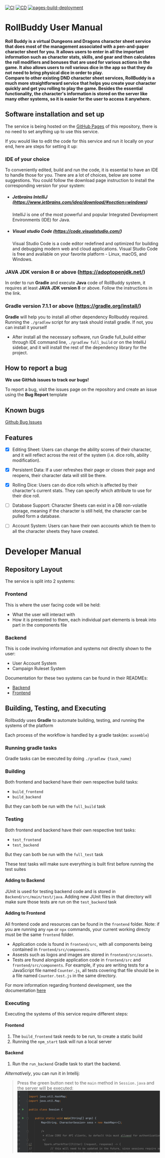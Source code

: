 [![CI](https://github.com/ngutn24/RollBuddy/actions/workflows/main.yml/badge.svg)](https://github.com/ngutn24/RollBuddy/actions/workflows/main.yml)
[![CD](https://github.com/ngutn24/RollBuddy/actions/workflows/cd.yml/badge.svg)](https://github.com/ngutn24/RollBuddy/actions/workflows/cd.yml)
[![pages-build-deployment](https://github.com/ngutn24/RollBuddy/actions/workflows/pages/pages-build-deployment/badge.svg)](https://github.com/ngutn24/RollBuddy/actions/workflows/pages/pages-build-deployment)

# RollBuddy User Manual

**Roll Buddy is a virtual Dungeons and Dragons character sheet service that does most of the management associated with a pen-and-paper character sheet for you. It allows users to enter in all the important information such as character stats, skills, and gear and then calculates the roll modifiers and bonuses that are used for various actions in the game. It also allows users to roll various dice in the app so that they do not need to bring physical dice in order to play.<br>
Compare to other existing DND character sheet services, RollBuddy is a much more straightforward service that helps you create your character quickly and get you rolling to play the game. Besides the essential functionality, the character's information is stored on the server like many other systems, so it is easier for the user to access it anywhere.**

## Software installation and set up

The service is being hosted on the [GitHub Pages](https://ngutn24.github.io/RollBuddy/)
of this repository, there is no need to set anything up to use this service.

If you would like to edit the code for this service and run it locally on your end, here are steps for setting it up:

### IDE of your choice

To conveniently edited, build and run the code, it is essential to have an IDE to handle those for you. There are a lot of choices, below are some suggestions. You could follow the download page instruction to install the corresponding version for your system:

- ##### Jetbrains IntelliJ (https://www.jetbrains.com/idea/download/#section=windows)

  IntelliJ is one of the most powerful and popular Integrated Development Environments (IDE) for Java.

- ##### Visual studio Code (https://code.visualstudio.com/)
  Visual Studio Code is a code editor redefined and optimized for building and debugging modern web and cloud applications. Visual Studio Code is free and available on your favorite platform - Linux, macOS, and Windows.

### JAVA JDK version 8 or above (https://adoptopenjdk.net/)

In order to run **Gradle** and execute **Java** code of RollBuddy system, it requires at least **JAVA JDK version 8** or above. Follow the instructions in the link.

### Gradle version 7.1.1 or above (https://gradle.org/install/)

**Gradle** will help you to install all other dependency Rollbuddy required. Running the `./gradlew` script for any task should install gradle. If not, you can install it yourself

- After install all the necessary software, run Gradle full_build either through IDE command line, `./gradlew full_build` or on the IntelliJ sidebar, and it will install the rest of the dependency library for the project.

## How to report a bug

**We use GitHub issues to track our bugs!**

To report a bug, visit the issues page on the repository and create an issue using the **Bug Report** template

## Known bugs

[Github Bug Issues](https://github.com/ngutn24/RollBuddy/issues?q=is%3Aopen+is%3Aissue+label%3Abug)

## Features

- [x] Editing Sheet: Users can change the ability scores of their character, and it will reflect across the rest of the system (i.e. dice rolls, ability modification).

- [x] Persistent Data: If a user refreshes their page or closes their page and reopens, their character data will still be there.

- [x] Rolling Dice: Users can do dice rolls which is affected by their character's current stats. They can specify which attribute to use for their dice roll.

- [ ] Database Support: Character Sheets can exist in a DB non-volatile storage, meaning if the character is still held, the character can be pulled form a database.

- [ ] Account System: Users can have their own accounts which tie them to all the character sheets they have created.

# Developer Manual

## Repository Layout

The service is split into 2 systems:

### Frontend

This is where the user facing code will be held:

- What the user will interact with
- How it is presented to them, each individual part elements is break into part in the components file

### Backend

This is code involving information and systems not directly shown to the user:

- User Account System
- Campaign Ruleset System

Documentation for these two systems can be found in their READMEs:

- [Backend](/Backend/README.md)
- [Frontend](/frontend/README.md)

## Building, Testing, and Executing

Rollbuddy uses **Gradle** to automate building, testing, and running the systems of
the platform

Each process of the workflow is handled by a gradle task(ex: `assemble`)

### Running gradle tasks

Gradle tasks can be executed by doing `./gradlew {task_name}`

### Building

Both frontend and backend have their own respective build tasks:

- `build_frontend`
- `build_backend`

But they can both be run with the `full_build` task

### Testing

Both frontend and backend have their own respective test tasks:

- `test_frontend`
- `test_backend`

But they can both be run with the `full_test` task

These test tasks will make sure everything is built first before running the test
suites

#### Adding to Backend

JUnit is used for testing backend code and is stored in `Backend/src/main/test/java`.
Adding new JUnit files in that directory will make sure those tests are run on the `test_backend` task

#### Adding to Frontend

All frontend code and resources can be found in the `frontend` folder. Note: if you are running any `npm` or `npx` commands, your current working directy must be the same `frontend` folder.

- Application code is found in `frontend/src`, with all components being contained in `frontend/src/components`.
- Assests such as logos and images are stored in `frontend/src/assets`.
- Tests are found alongside application code in `frontend/src` and `frontend/src/components`. For example, if you are writing tests for a JavaScript file named `Counter.js`, all tests covering that file should be in a file named `Counter.test.js` in the same directory.

For more information regarding frontend development, see the documentation [here](/frontend/README.md)

### Executing

Executing the systems of this service require different steps:

#### Frontend

1. The `build_frontend` task needs to be run, to create a static build
2. Running the `npm_start` task will run a local server

#### Backend

1. Run the `run_backend` Gradle task to start the backend.

_Alternatively_, you can run it in Intellij:

> Press the green button next to the `main` method in `Session.java` and the server will be executed:
> ![executionImage](readmeresources/backendexecution.png)
